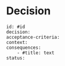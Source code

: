 # Decision

```component
id: #id
decision: 
acceptance-criteria: 
context:
consequences:
    - #title: text
status:
```

